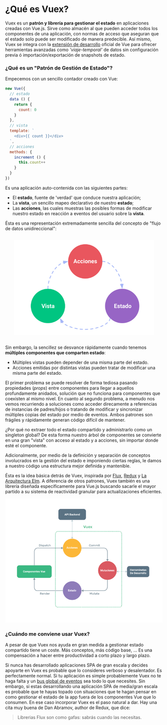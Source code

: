 # ¿Qué es Vuex?

Vuex es un **patrón y librería para gestionar el estado** en aplicaciones creadas con Vue.js. Sirve como almacén al que pueden acceder todos los componentes de una aplicación, con normas de acceso que aseguran que el estado solo puede ser modificado de manera predecible. Así mismo, Vuex se integra con la [extensión de desarrollo](https://github.com/vuejs/vue-devtools) oficial de Vue para ofrecer herramientas avanzadas como _'viaje-temporal'_ de datos sin configuración previa ó importación/exportación de snapshots de estado.

### ¿Qué es un "Patrón de Gestión de Estado"?

Empecemos con un sencillo contador creado con Vue:

``` js
new Vue({
  // estado
  data () {
    return {
      count: 0
    }
  },
  // vista
  template: `
    <div>{{ count }}</div>
  `,
  // acciones
  methods: {
    increment () {
      this.count++
    }
  }
})
```

Es una aplicación auto-contenida con las siguientes partes:

- El **estado**, fuente de 'verdad' que conduce nuestra aplicación;
- La **vista**, un sencillo mapeo declarativo de nuestro **estado**;
- Las **acciones**, las cuales muestras las posibles formas de modificar nuestro estado en reacción a eventos del usuario sobre la **vista**.

Ésta es una representación extremadamente sencilla del concepto de "flujo de datos unidireccional":

<p style="text-align: center; margin: 2em">
  <img style="max-width:450px;" src="./images/flow.png">
</p>

Sin embargo, la sencillez se desvance rápidamente cuando tenemos **múltiples componentes que comparten estado**:

- Múltiples vistas pueden depender de una misma parte del estado.
- Acciones emitidas por distintas vistas pueden tratar de modificar una misma parte del estado.

El primer problema se puede resolver de forma tediosa pasando propiedades (*props*) entre componentes para llegar a aquellos profundamente anidados, solución que no funciona para componentes que coexisten al mismo nivel. En cuanto al segundo problema, a menudo nos vemos recurriendo a soluciones como acceder direcamente a referencias de instancias de padres/hijos o tratando de modificar y sincronizar múltiples copias del estado por medio de eventos. Ambos patrones son frágiles y rápidamente generan código difícil de mantener.

¿Por qué no extraer todo el estado compartido y administrarlo como un singleton global? De esta forma nuestro árbol de componentes se convierte en una gran "vista" con acceso al estado y a acciones, sin importar donde esté el componente.

Adicionalmente, por medio de la definición y separación de conceptos involucrados en la gestión del estado e imponiendo ciertas reglas, le damos a nuestro código una estructura mejor definida y mantenible.

Ésta es la idea básica detrás de Vuex, inspirada por [Flux](https://facebook.github.io/flux/docs/overview.html), [Redux](http://redux.js.org/) y [La Arquitectura Elm](https://guide.elm-lang.org/architecture/). A diferencia de otros patrones, Vuex también es una librería diseñada especificamente para Vue.js buscando sacarle el mayor partido a su sistema de reactividad granular para actualizaciones eficientes.

![vuex](./images/vuex.png)

### ¿Cuándo me conviene usar Vuex?

A pesar de que Vuex nos ayuda en gran medida a gestionar estado compartido tiene un coste. Más conceptos, más código base, ... Es una compensación a hacer entre productividad a corto plazo y largo plazo.

Si nunca has desarrollado aplicaciones SPA de gran escala y decides apoyarte en Vuex es probable que lo consideres verboso y desalentador. Es perfectamente normal. Si tu aplicación es simple probablemente Vuex no te haga falta y un [bus global de eventos](http://vuejs.org/v2/guide/components.html#Non-Parent-Child-Communication) sea todo lo que necesites. Sin embargo, si estas desarrollando una aplicación SPA de media/gran escala es probable que te hayas topado con situaciones que te hagan pensar en como gestionar el estado de la app fuera de los componentes Vue que lo consumen. En ese caso incorporar Vuex es el paso natural a dar. Hay una cita muy buena de Dan Abramov, author de Redux, que dice:

> Librerias Flux son como gafas: sabrás cuando las necesitas.

